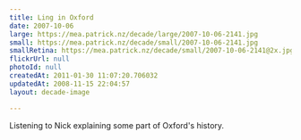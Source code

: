 ```yaml
---
title: Ling in Oxford
date: 2007-10-06
large: https://mea.patrick.nz/decade/large/2007-10-06-2141.jpg
small: https://mea.patrick.nz/decade/small/2007-10-06-2141.jpg
smallRetina: https://mea.patrick.nz/decade/small/2007-10-06-2141@2x.jpg
flickrUrl: null
photoId: null
createdAt: 2011-01-30 11:07:20.706032
updatedAt: 2008-11-15 22:04:57
layout: decade-image

---
```

Listening to Nick explaining some part of Oxford's history.
